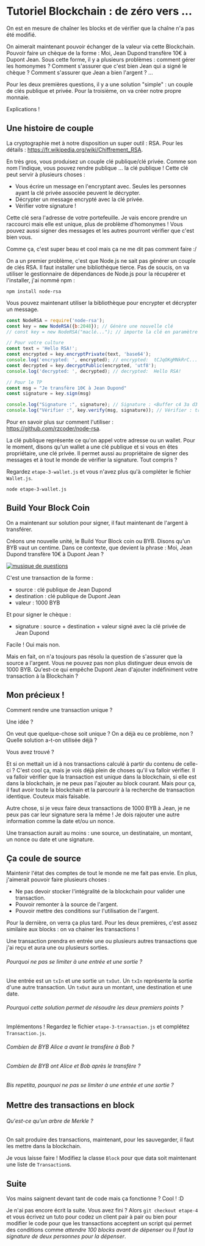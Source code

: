 # Tutoriel Blockchain : de zéro vers ...

On est en mesure de chaîner les blocks et de vérifier que la chaîne n'a pas été modifié.

On aimerait maintenant pouvoir échanger de la valeur via cette Blockchain. Pouvoir faire un chèque de la forme : Moi, Jean Dupond transfère 10€ à Dupont Jean. Sous cette forme, il y a plusieurs problèmes : comment gérer les homonymes ? Comment s'assurer que c'est bien Jean qui a signé le chèque ? Comment s'assurer que Jean a bien l'argent ? ...

Pour les deux premières questions, il y a une solution "simple" : un couple de clés publique et privée. Pour la troisième, on va créer notre propre monnaie.

Explications !

## Une histoire de couple

La cryptographie met à notre disposition un super outil : RSA. Pour les détails : https://fr.wikipedia.org/wiki/Chiffrement_RSA.

En très gros, vous produisez un couple clé publique/clé privée. Comme son nom l'indique, vous pouvez rendre publique ... la clé publique ! Cette clé peut servir à plusieurs choses :

* Vous écrire un message en l'encryptant avec. Seules les personnes ayant la clé privée associée peuvent le décrypter.
* Décrypter un message encrypté avec la clé privée.
* Vérifier votre signature !

Cette clé sera l'adresse de votre portefeuille. Je vais encore prendre un raccourci mais elle est unique, plus de problème d'homonymes ! Vous pouvez aussi signer des messages et les autres pourront vérifier que c'est bien vous.

Comme ça, c'est super beau et cool mais ça ne me dit pas comment faire :/

On a un premier problème, c'est que Node.js ne sait pas générer un couple de clés RSA. Il faut installer une bibliothèque tierce. Pas de soucis, on va utiliser le gestionnaire de dépendances de Node.js pour la récupérer et l'installer, j'ai nommé npm :

    npm install node-rsa

Vous pouvez maintenant utiliser la bibliothèque pour encrypter et décrypter un message.

```Javascript
const NodeRSA = require('node-rsa');
const key = new NodeRSA({b:2048}); // Génère une nouvelle clé
// const key = new NodeRSA("maclé..."); // importe la clé en paramètre

// Pour votre culture
const text = 'Hello RSA!';
const encrypted = key.encryptPrivate(text, 'base64');
console.log('encrypted: ', encrypted); // encrypted:  tCJqOKgMNkRrC...
const decrypted = key.decryptPublic(encrypted, 'utf8');
console.log('decrypted: ', decrypted); // decrypted:  Hello RSA!

// Pour le TP
const msg = "Je transfère 10€ à Jean Dupond"
const signature = key.sign(msg)

console.log("Signature :", signature); // Signature : <Buffer c4 3a d3 01 df fc 56 4a 01 8b ... 246 more bytes>
console.log("Vérifier :", key.verify(msg, signature)); // Vérifier : true
```

Pour en savoir plus sur comment l'utiliser : https://github.com/rzcoder/node-rsa.

La clé publique représente ce qu'on appel votre adresse ou un wallet. Pour le moment, disons qu'un wallet a une clé publique et si vous en êtes propriétaire, une clé privée. Il permet aussi au propriétaire de signer des messages et à tout le monde de vérifier la signature. Tout compris ?

Regardez `etape-3-wallet.js` et vous n'avez plus qu'à compléter le fichier `Wallet.js`.

    node etape-3-wallet.js

## Build Your Block Coin

On a maintenant sur solution pour signer, il faut maintenant de l'argent à transférer.

Créons une nouvelle unité, le Build Your Block coin ou BYB. Disons qu'un BYB vaut un centime. Dans ce contexte, que devient la phrase : Moi, Jean Dupond transfère 10€ à Dupont Jean ?

[![musique de questions](https://img.youtube.com/vi/QrPCPoOAO4E/0.jpg)](https://www.youtube.com/watch?v=QrPCPoOAO4E)

C'est une transaction de la forme :

* source : clé publique de Jean Dupond
* destination : clé publique de Dupont Jean
* valeur : 1000 BYB

Et pour signer le chèque :

* signature : source + destination + valeur signé avec la clé privée de Jean Dupond

Facile ! Oui mais non.

Mais en fait, on n'a toujours pas résolu la question de s'assurer que la source a l'argent. Vous ne pouvez pas non plus distinguer deux envois de 1000 BYB. Qu'est-ce qui empêche Dupont Jean d'ajouter indéfiniment votre transaction à la Blockchain ?

## Mon précieux !

Comment rendre une transaction unique ?

Une idée ?

On veut que quelque-chose soit unique ? On a déjà eu ce problème, non ? Quelle solution a-t-on utilisée déjà ?

Vous avez trouvé ?

Et si on mettait un id à nos transactions calculé à partir du contenu de celle-ci ? C'est cool ça, mais je vois déjà plein de choses qu'il va falloir vérifier. Il va falloir vérifier que la transaction est unique dans la blockchain, si elle est dans la blockchain, je ne peux pas l'ajouter au block courant. Mais pour ça, il faut avoir toute la blockchain et la parcourir à la recherche de transaction identique. Couteux mais faisable.

Autre chose, si je veux faire deux transactions de 1000 BYB à Jean, je ne peux pas car leur signature sera la même ! Je dois rajouter une autre information comme la date et/ou un nonce.

Une transaction aurait au moins : une source, un destinataire, un montant, un nonce ou date et une signature.

## Ça coule de source

Maintenir l'état des comptes de tout le monde ne me fait pas envie. En plus, j'aimerait pouvoir faire plusieurs choses :

* Ne pas devoir stocker l'intégralité de la blockchain pour valider une transaction.
* Pouvoir remonter à la source de l'argent.
* Pouvoir mettre des conditions sur l'utilisation de l'argent.

Pour la dernière, on verra ça plus tard. Pour les deux premières, c'est assez similaire aux blocks : on va chainer les transactions !

Une transaction prendra en entrée une ou plusieurs autres transactions que j'ai reçu et aura une ou plusieurs sorties.

###### Pourquoi ne pas se limiter à une entrée et une sortie ?

Une entrée est un `txIn` et une sortie un `txOut`. Un `txIn` représente la sortie d'une autre transaction. Un `txOut` aura un montant, une destination et une date.

###### Pourquoi cette solution permet de résoudre les deux premiers points ?

Implémentons ! Regardez le fichier `etape-3-transaction.js` et complétez `Transaction.js`.

###### Combien de BYB Alice a avant le transfère à Bob ?
###### Combien de BYB ont Alice et Bob après le transfère ?
###### Bis repetita, pourquoi ne pas se limiter à une entrée et une sortie ?

## Mettre des transactions en block

###### Qu'est-ce qu'un arbre de Merkle ?

On sait produire des transactions, maintenant, pour les sauvegarder, il faut les mettre dans la blockchain.

Je vous laisse faire ! Modifiez la classe `Block` pour que data soit maintenant une liste de `Transaction`s.

## Suite

Vos mains saignent devant tant de code mais ça fonctionne ? Cool ! <Rire sadique> :D

Je n'ai pas encore écrit la suite. Vous avez fini ? Alors `git checkout etape-4` et vous écrivez un tuto pour codez un client pair à pair ou bien pour modifier le code pour que les transactions acceptent un script qui permet des conditions comme *attendre 100 blocks avant de dépenser* ou *Il faut la signature de deux personnes pour la dépenser*.
